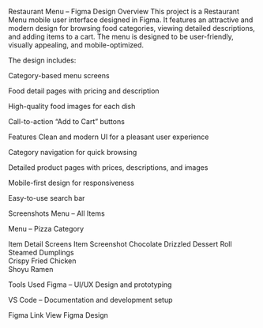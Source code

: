 Restaurant Menu – Figma Design
Overview
This project is a Restaurant Menu mobile user interface designed in Figma.
It features an attractive and modern design for browsing food categories, viewing detailed descriptions, and adding items to a cart.
The menu is designed to be user-friendly, visually appealing, and mobile-optimized.

The design includes:

Category-based menu screens

Food detail pages with pricing and description

High-quality food images for each dish

Call-to-action “Add to Cart” buttons

Features
Clean and modern UI for a pleasant user experience

Category navigation for quick browsing

Detailed product pages with prices, descriptions, and images

Mobile-first design for responsiveness

Easy-to-use search bar

Screenshots
Menu – All Items

Menu – Pizza Category

Item Detail Screens
Item	Screenshot
Chocolate Drizzled Dessert Roll	
Steamed Dumplings	
Crispy Fried Chicken	
Shoyu Ramen	

Tools Used
Figma – UI/UX Design and prototyping

VS Code – Documentation and development setup

Figma Link
View Figma Design
